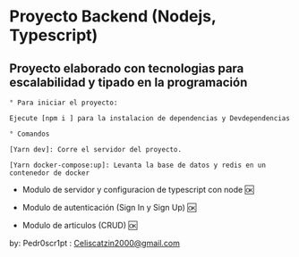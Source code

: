 # Proyecto Backend (Nodejs, Typescript)

## Proyecto elaborado con tecnologias para escalabilidad y tipado en la programación
```
° Para iniciar el proyecto:

Ejecute [npm i ] para la instalacion de dependencias y Devdependencias

° Comandos 

[Yarn dev]: Corre el servidor del proyecto.

[Yarn docker-compose:up]: Levanta la base de datos y redis en un contenedor de docker
```

* Modulo de servidor y configuracion de typescript con node 🆗

- Modulo de autenticación (Sign In y Sign Up) 🆗

* Modulo de articulos (CRUD) 🆗

by: Pedr0scr1pt : Celiscatzin2000@gmail.com
